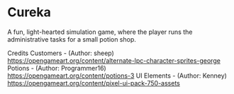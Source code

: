 # Cureka

A fun, light-hearted simulation game, where the player runs the administrative tasks for a small potion shop.

Credits
Customers - (Author: sheep) https://opengameart.org/content/alternate-lpc-character-sprites-george 
Potions - (Author: Programmer16) https://opengameart.org/content/potions-3
UI Elements - (Author: Kenney) https://opengameart.org/content/pixel-ui-pack-750-assets